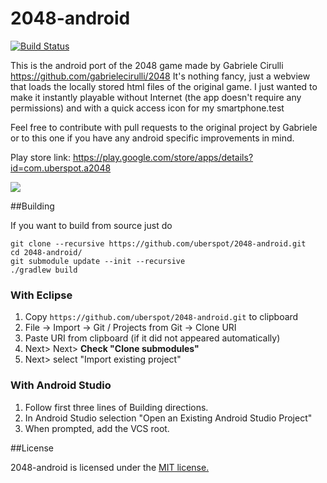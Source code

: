 2048-android
============

[![Build Status](https://travis-ci.org/uberspot/2048-android.svg?branch=master)](https://travis-ci.org/uberspot/2048-android)

This is the android port of the 2048 game made by Gabriele Cirulli https://github.com/gabrielecirulli/2048
It's nothing fancy, just a webview that loads the locally stored html files of the original game.
I just wanted to make it instantly playable without Internet (the app doesn't require any permissions) and with
a quick access icon for my smartphone.test

Feel free to contribute with pull requests to the original project by Gabriele or to this one if you have any android
specific improvements in mind.

Play store link: https://play.google.com/store/apps/details?id=com.uberspot.a2048

![](screenshots/screen1.png)

##Building

If you want to build from source just do

    git clone --recursive https://github.com/uberspot/2048-android.git
    cd 2048-android/
    git submodule update --init --recursive
    ./gradlew build

### With Eclipse

1. Copy `https://github.com/uberspot/2048-android.git` to clipboard
2. File -> Import -> Git / Projects from Git -> Clone URI
3. Paste URI from clipboard (if it did not appeared automatically)
4. Next> Next> **Check "Clone submodules"**
5. Next> select "Import existing project"

### With Android Studio

1. Follow first three lines of Building directions.
2. In Android Studio selection "Open an Existing Android Studio Project"
3. When prompted, add the VCS root.

##License

2048-android is licensed under the [MIT license.](https://github.com/uberspot/2048-android/blob/master/LICENSE)
